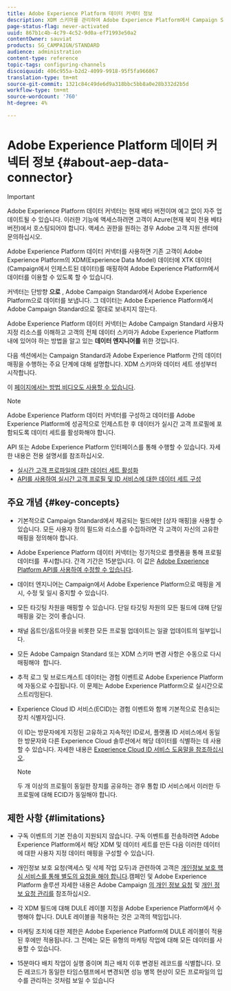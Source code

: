 ```yaml
---
title: Adobe Experience Platform 데이터 커넥터 정보
description: XDM 스키마를 관리하여 Adobe Experience Platform에서 Campaign Standard 데이터를 사용할 수 있도록 합니다.
page-status-flag: never-activated
uuid: 867b1c4b-4c79-4c52-9d0a-ef71993e50a2
contentOwner: sauviat
products: SG_CAMPAIGN/STANDARD
audience: administration
content-type: reference
topic-tags: configuring-channels
discoiquuid: 406c955a-b2d2-4099-9918-95f5fa966067
translation-type: tm+mt
source-git-commit: 1321c84c49de6d9a318bbc5bb8a0e28b332d2b5d
workflow-type: tm+mt
source-wordcount: '760'
ht-degree: 4%

---
```



# Adobe Experience Platform 데이터 커넥터 정보 {#about-aep-data-connector}

>[!IMPORTANT]
>
>Adobe Experience Platform 데이터 커넥터는 현재 베타 버전이며 예고 없이 자주 업데이트될 수 있습니다. 이러한 기능에 액세스하려면 고객이 Azure(현재 북미 전용 베타 버전)에서 호스팅되어야 합니다. 액세스 권한을 원하는 경우 Adobe 고객 지원 센터에 문의하십시오.

Adobe Experience Platform 데이터 커넥터를 사용하면 기존 고객이 Adobe Experience Platform의 XDM(Experience Data Model) 데이터에 XTK 데이터(Campaign에서 인제스트된 데이터)를 매핑하여 Adobe Experience Platform에서 데이터를 이용할 수 있도록 할 수 있습니다.

커넥터는 단방향 **으로** , Adobe Campaign Standard에서 Adobe Experience Platform으로 데이터를 보냅니다. 그 데이터는 Adobe Experience Platform에서 Adobe Campaign Standard으로 절대로 보내지지 않는다.

Adobe Experience Platform 데이터 커넥터는 Adobe Campaign Standard 사용자 지정 리소스를 이해하고 고객의 전체 데이터 스키마가 Adobe Experience Platform 내에 있어야 하는 방법을 알고 있는 **데이터 엔지니어를** 위한 것입니다.

다음 섹션에서는 Campaign Standard과 Adobe Experience Platform 간의 데이터 매핑을 수행하는 주요 단계에 대해 설명합니다. XDM 스키마와 데이터 세트 생성부터 시작합니다.

이 [페이지에서는 방법 비디오도 사용할 수 있습니다](https://docs.adobe.com/content/help/ko-KR/campaign-standard-learn/tutorials/administrating/adobe-experience-platform-data-connector/understanding-the-adobe-experience-platform-data-connector.html).

>[!NOTE]
>Adobe Experience Platform 데이터 커넥터를 구성하고 데이터를 Adobe Experience Platform에 성공적으로 인제스트한 후 데이터가 실시간 고객 프로필에 포함되도록 데이터 세트를 활성화해야 합니다.
>
>API 또는 Adobe Experience Platform 인터페이스를 통해 수행할 수 있습니다. 자세한 내용은 전용 설명서를 참조하십시오.
>
>* [실시간 고객 프로파일에 대한 데이터 세트 활성화](https://docs.adobe.com/content/help/en/experience-platform/rtcdp/datasets/dataset.html)
>* [API를 사용하여 실시간 고객 프로필 및 ID 서비스에 대한 데이터 세트 구성](https://docs.adobe.com/content/help/en/experience-platform/catalog/api/getting-started.html)


## 주요 개념 {#key-concepts}

* 기본적으로 Campaign Standard에서 제공되는 필드에만 [상자 매핑]을 사용할 수 있습니다. 모든 사용자 정의 필드와 리소스를 수집하려면 각 고객이 자신의 고유한 매핑을 정의해야 합니다.

* Adobe Experience Platform 데이터 커넥터는 정기적으로 플랫폼을 통해 프로필 데이터를 &#x200B; 푸시합니다. 간격 기간은 15분입니다. 이 값은 [Adobe Experience Platform API를 사용하여 수정할 수 있습니다](https://docs.adobe.com/content/help/en/experience-platform/ingestion/home.html).

* 데이터 엔지니어는 Campaign에서 Adobe Experience Platform으로 매핑을 게시, 수정 및 일시 중지할 수 있습니다.

* 모든 타깃팅 차원을 매핑할 수 있습니다. 단일 타깃팅 차원의 모든 필드에 대해 단일 매핑을 갖는 것이 좋습니다.

* 채널 옵트인/옵트아웃을 비롯한 모든 프로필 업데이트는 일괄 업데이트의 일부입니다.

* 모든 Adobe Campaign Standard 또는 XDM 스키마 변경 사항은 수동으로 다시 매핑해야 &#x200B; 합니다.

* 추적 로그 및 브로드캐스트 데이터는 경험 이벤트로 Adobe Experience Platform에 자동으로 수집됩니다. 이 문제는 Adobe Experience Platform으로 실시간으로 스트리밍된다.

* Experience Cloud ID 서비스(ECID)는 경험 이벤트와 함께 기본적으로 전송되는 장치 식별자입니다.

   이 ID는 방문자에게 지정된 고유하고 지속적인 ID로서, 플랫폼 ID 서비스에서 동일한 방문자와 다른 Experience Cloud 솔루션에서 해당 데이터를 식별하는 데 사용할 수 있습니다. 자세한 내용은 [Experience Cloud ID 서비스 도움말을 참조하십시오](https://docs.adobe.com/content/help/en/id-service/using/home.html).

   >[!NOTE]
   >
   >두 개 이상의 프로필이 동일한 장치를 공유하는 경우 통합 ID 서비스에서 이러한 두 프로필에 대해 ECID가 동일해야 합니다.

## 제한 사항 {#limitations}

* 구독 이벤트의 기본 전송이 지원되지 않습니다. 구독 이벤트를 전송하려면 Adobe Experience Platform에서 해당 XDM 및 데이터 세트를 만든 다음 이러한 데이터에 대한 사용자 지정 데이터 매핑을 구성할 수 있습니다.

* 개인정보 보호 요청(액세스 및 삭제 작업 모두)과 관련하여 고객은 [개인정보 보호 핵심 서비스를 통해 별도의 요청을 해야 합니다](https://docs.adobe.com/content/help/en/experience-platform/privacy/home.html#how-to-use-privacy-service-to-manage-privacy-job-requests).캠페인 및 Adobe Experience Platform 솔루션 자세한 내용은 Adobe Campaign [의 개인 정보 요청](https://helpx.adobe.com/campaign/kb/acs-privacy.html#righttoaccess) 및 [개인 정보 요청 관리를](https://helpx.adobe.com/kr/campaign/kb/acs-privacy.html#ManagingPrivacyRequests) 참조하십시오.

* 각 XDM 필드에 대해 DULE 레이블 지정을 Adobe Experience Platform에서 수행해야 합니다. DULE 레이블을 적용하는 것은 고객의 책임입니다.

* 마케팅 조치에 대한 제한은 Adobe Experience Platform에 DULE 레이블이 적용된 후에만 적용됩니다. 그 전에는 모든 유형의 마케팅 작업에 대해 모든 데이터를 사용할 수 있습니다.

* 15분마다 배치 작업이 실행 중이며 최근 배치 이후 변경된 레코드를 식별합니다. 모든 레코드가 동일한 타임스탬프에서 변경되면 성능 병목 현상이 모든 프로파일의 입수를 관리하는 것처럼 보일 수 있습니다
